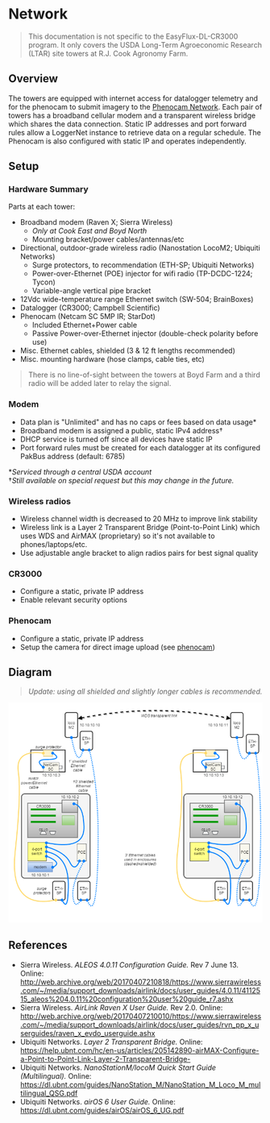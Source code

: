 # Network

> This documentation is not specific to the EasyFlux-DL-CR3000 program. It only
> covers the USDA Long-Term Agroeconomic Research (LTAR) site towers at R.J.
> Cook Agronomy Farm.

## Overview

The towers are equipped with internet access for datalogger telemetry and for
the phenocam to submit imagery to the [Phenocam Network](https://phenocam.sr.unh.edu/).
Each pair of towers has a broadband cellular modem and a transparent wireless
bridge which shares the data connection. Static IP addresses and port forward
rules allow a LoggerNet instance to retrieve data on a regular schedule. The
Phenocam is also configured with static IP and operates independently.

## Setup

### Hardware Summary

Parts at each tower:

* Broadband modem (Raven X; Sierra Wireless)
    * *Only at Cook East and Boyd North*
    * Mounting bracket/power cables/antennas/etc
* Directional, outdoor-grade wireless radio (Nanostation LocoM2; Ubiquiti Networks)
    * Surge protectors, to recommendation (ETH-SP; Ubiquiti Networks)
    * Power-over-Ethernet (POE) injector for wifi radio (TP-DCDC-1224; Tycon)
    * Variable-angle vertical pipe bracket
* 12Vdc wide-temperature range Ethernet switch (SW-504; BrainBoxes)
* Datalogger (CR3000; Campbell Scientific)
* Phenocam (Netcam SC 5MP IR; StarDot)
    * Included Ethernet+Power cable
    * Passive Power-over-Ethernet injector (double-check polarity before use)
* Misc. Ethernet cables, shielded (3 & 12 ft lengths recommended)
* Misc. mounting hardware (hose clamps, cable ties, etc)

> There is no line-of-sight between the towers at Boyd Farm and a third radio
> will be added later to relay the signal.

### Modem

* Data plan is "Unlimited" and has no caps or fees based on data usage&#42;
* Broadband modem is assigned a public, static IPv4 address&dagger; 
* DHCP service is turned off since all devices have static IP
* Port forward rules must be created for each datalogger at its configured
  PakBus address (default: 6785)

&#42;*Serviced through a central USDA account*  
&dagger;*Still available on special request but this may change in the future.*

### Wireless radios

* Wireless channel width is decreased to 20 MHz to improve link stability
* Wireless link is a Layer 2 Transparent Bridge (Point-to-Point Link) which uses
  WDS and AirMAX (proprietary) so it's not available to phones/laptops/etc.
* Use adjustable angle bracket to align radios pairs for best signal quality

### CR3000

* Configure a static, private IP address
* Enable relevant security options

### Phenocam

* Configure a static, private IP address
* Setup the camera for direct image upload (see [phenocam](phenocam.md))

## Diagram

> *Update: using all shielded and slightly longer cables is recommended.*

![Network block diagram](img/network-diagram.png)


## References

* Sierra Wireless. *ALEOS 4.0.11 Configuration Guide.* Rev 7 June 13. Online:
  <http://web.archive.org/web/20170407210818/https://www.sierrawireless.com/~/media/support_downloads/airlink/docs/user_guides/4.0.11/4112515_aleos%204.0.11%20configuration%20user%20guide_r7.ashx>
* Sierra Wireless. *AirLink Raven X User Guide.* Rev 2.0. Online:
  <http://web.archive.org/web/20170407210010/https://www.sierrawireless.com/~/media/support_downloads/airlink/docs/user_guides/rvn_pp_x_userguides/raven_x_evdo_userguide.ashx>
* Ubiquiti Networks. *Layer 2 Transparent Bridge.*
  Online:   <https://help.ubnt.com/hc/en-us/articles/205142890-airMAX-Configure-a-Point-to-Point-Link-Layer-2-Transparent-Bridge->
* Ubiquiti Networks. *NanoStationM/locoM Quick Start Guide (Multilingual).*
  Online: <https://dl.ubnt.com/guides/NanoStation_M/NanoStation_M_Loco_M_multilingual_QSG.pdf>
* Ubiquiti Networks. *airOS 6 User Guide.* Online: <https://dl.ubnt.com/guides/airOS/airOS_6_UG.pdf>

